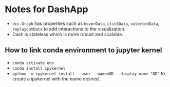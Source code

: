 # Notes for DashApp
- `dcc.Graph` has properties such as `hoverData`, `clickData`, `selectedData`, `replayoutData` to add interactions to the visualization.
- Dash is stateless which is more robust and scalable.

## How to link conda environment to jupyter kernel
- `conda activate env`
- `conda install ipykernel`
- `python -m ipykernel install --user --name=OD --display-name "OD"` to create a ipykernel with the name desired.
